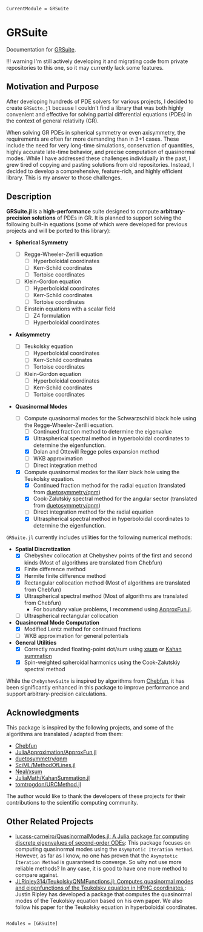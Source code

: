```@meta
CurrentModule = GRSuite
```

# GRSuite

Documentation for [GRSuite](https://github.com/AuroraDysis/GRSuite.jl).


!!! warning
    I'm still actively developing it and migrating code from private repositories to this one, so it may currently lack some features.

## Motivation and Purpose

After developing hundreds of PDE solvers for various projects, I decided to create `GRSuite.jl` because I couldn't find a library that was both highly convenient and effective for solving partial differential equations (PDEs) in the context of general relativity (GR).

When solving GR PDEs in spherical symmetry or even axisymmetry, the requirements are often far more demanding than in 3+1 cases. These include the need for very long-time simulations, conservation of quantities, highly accurate late-time behavior, and precise computation of quasinormal modes. While I have addressed these challenges individually in the past, I grew tired of copying and pasting solutions from old repositories. Instead, I decided to develop a comprehensive, feature-rich, and highly efficient library. This is my answer to those challenges.

## Description

**GRSuite.jl** is a **high-performance** suite designed to compute **arbitrary-precision solutions** of PDEs in GR. It is planned to support solving the following built-in equations (some of which were developed for previous projects and will be ported to this library):

- **Spherical Symmetry**

  - [ ] Regge-Wheeler-Zerilli equation
    - [ ] Hyperboloidal coordinates
    - [ ] Kerr-Schild coordinates
    - [ ] Tortoise coordinates
  - [ ] Klein-Gordon equation
    - [ ] Hyperboloidal coordinates
    - [ ] Kerr-Schild coordinates
    - [ ] Tortoise coordinates
  - [ ] Einstein equations with a scalar field
    - [ ] Z4 formulation
    - [ ] Hyperboloidal coordinates

- **Axisymmetry**

  - [ ] Teukolsky equation
    - [ ] Hyperboloidal coordinates
    - [ ] Kerr-Schild coordinates
    - [ ] Tortoise coordinates
  - [ ] Klein-Gordon equation
    - [ ] Hyperboloidal coordinates
    - [ ] Kerr-Schild coordinates
    - [ ] Tortoise coordinates

- **Quasinormal Modes**
  - [ ] Compute quasinormal modes for the Schwarzschild black hole using the Regge-Wheeler-Zerilli equation.
    - [ ] Continued fraction method to determine the eigenvalue
    - [x] Ultraspherical spectral method in hyperboloidal coordinates to determine the eigenfunction.
    - [x] Dolan and Ottewill Regge poles expansion method
    - [ ] WKB approximation
    - [ ] Direct integration method
  - [x] Compute quasinormal modes for the Kerr black hole using the Teukolsky equation.
    - [x] Continued fraction method for the radial equation (translated from [duetosymmetry/qnm](https://github.com/duetosymmetry/qnm))
    - [x] Cook-Zalutskiy spectral method for the angular sector (translated from [duetosymmetry/qnm](https://github.com/duetosymmetry/qnm))
    - [ ] Direct integration method for the radial equation
    - [x] Ultraspherical spectral method in hyperboloidal coordinates to determine the eigenfunction.

`GRSuite.jl` currently includes utilities for the following numerical methods:

- **Spatial Discretization**
  - [x] Chebyshev collocation at Chebyshev points of the first and second kinds (Most of algorithms are translated from Chebfun)
  - [x] Finite difference method
  - [x] Hermite finite difference method
  - [x] Rectangular collocation method (Most of algorithms are translated from Chebfun)
  - [x] Ultraspherical spectral method (Most of algorithms are translated from Chebfun)
    - For boundary value problems, I recommend using [ApproxFun.jl](https://github.com/JuliaApproximation/ApproxFun.jl).
  - [ ] Ultraspherical rectangular collocation
- **Quasinormal Mode Computation**
  - [x] Modified Lentz method for continued fractions
  - [ ] WKB approximation for general potentials
- **General Utilities**
  - [x] Correctly rounded floating-point dot/sum using [xsum](https://arxiv.org/abs/1505.05571) or [Kahan summation](https://en.wikipedia.org/wiki/Kahan_summation_algorithm)
  - [x] Spin-weighted spheroidal harmonics using the Cook-Zalutskiy spectral method

While the `ChebyshevSuite` is inspired by algorithms from [Chebfun](https://www.chebfun.org/), it has been significantly enhanced in this package to improve performance and support arbitrary-precision calculations.

## Acknowledgments

This package is inspired by the following projects, and some of the algorithms are translated / adapted from them:

- [Chebfun](https://www.chebfun.org/)
- [JuliaApproximation/ApproxFun.jl](https://github.com/JuliaApproximation/ApproxFun.jl)
- [duetosymmetry/qnm](https://github.com/duetosymmetry/qnm)
- [SciML/MethodOfLines.jl](https://github.com/SciML/MethodOfLines.jl)
- [Neal/xsum](https://gitlab.com/radfordneal/xsum)
- [JuliaMath/KahanSummation.jl](https://github.com/JuliaMath/KahanSummation.jl)
- [tomtrogdon/URCMethod.jl](https://github.com/tomtrogdon/URCMethod.jl)

The author would like to thank the developers of these projects for their contributions to the scientific computing community.

## Other Related Projects

- [lucass-carneiro/QuasinormalModes.jl: A Julia package for computing discrete eigenvalues of second-order ODEs](https://github.com/lucass-carneiro/QuasinormalModes.jl): This package focuses on computing quasinormal modes using the `Asymptotic Iteration Method`. However, as far as I know, no one has proven that the `Asymptotic Iteration Method` is guaranteed to converge. So why not use more reliable methods? In any case, it is good to have one more method to compare against.
- [JLRipley314/TeukolskyQNMFunctions.jl: Computes quasinormal modes and eigenfunctions of the Teukolsky equation in HPHC coordinates.](https://github.com/JLRipley314/TeukolskyQNMFunctions.jl): Justin Ripley has developed a package that computes the quasinormal modes of the Teukolsky equation based on his own paper. We also follow his paper for the Teukolsky equation in hyperboloidal coordinates.

```@index
```

```@autodocs
Modules = [GRSuite]
```
